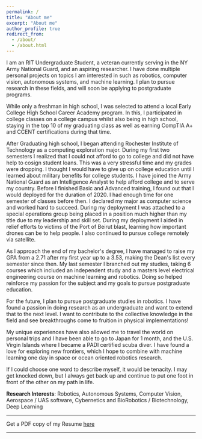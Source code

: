 ```yaml
---
permalink: /
title: "About me"
excerpt: "About me"
author_profile: true
redirect_from: 
  - /about/
  - /about.html
---
```


<!--
# Conor Gagliardi
 -->

<!--
Undergraduate Student, <br>
[Rochester Institute of Technology](https://www.rit.edu), New York
 -->
I am an RIT Undergraduate Student, a veteran currently serving in the NY Army National Guard, and an aspiring researcher. I have done multiple personal projects on topics I am interested in such as robotics, computer vision, autonomous systems, and machine learning. I plan to pursue research in these fields, and will soon be applying to postgraduate programs.

While only a freshman in high school, I was selected to attend a local Early College High School Career Academy program. In this, I participated in college classes on a college campus whilst also being in high school, staying in the top 10 of my graduating class as well as earning CompTIA A+ and CCENT certifications during that time. 

After Graduating high school, I began attending Rochester Institute of Technology as a computing exploration major. During my first two semesters I realized that I could not afford to go to college and did not have help to cosign student loans. This was a very stressful time and my grades were dropping. I thought I would have to give up on college education until I learned about military benefits for college students. I have joined the Army National Guard as an Intelligence Analyst to help afford college and to serve my country. Before I finished Basic and Advanced training, I found out that I would deployed for the duration of 2020. I had enough time for one semester of classes before then. I declared my major as computer science and worked hard to succeed. During my deployment I was attached to a special operations group being placed in a position much higher than my title due to my leadership and skill set. During my deployment I aided in relief efforts to victims of the Port of Beirut blast, learning how important drones can be to help people. I also continued to pursue college remotely via satellite.

As I approach the end of my bachelor's degree, I have managed to raise my GPA from a 2.71 after my first year up to a 3.53, making the Dean's list every semester since then. My last semester I branched out my studies, taking 6 courses which included an independent study and a masters level electrical engineering course on machine learning and robotics. Doing so helped reinforce my passion for the subject and my goals to pursue postgraduate education.

For the future, I plan to pursue postgraduate studies in robotics. I have found a passion in doing research as an undergraduate and want to extend that to the next level. I want to contribute to the collective knowledge in the field and see breakthroughs come to fruition in physical implementations!

My unique experiences have also allowed me to travel the world on personal trips and I have been able to go to Japan for 1 month, and the U.S. Virgin Islands where I became a PADI certified scuba diver. I have found a love for exploring new frontiers, which I hope to combine with machine learning one day in space or ocean oriented robotics research.

If I could choose one word to describe myself, it would be tenacity. I may get knocked down, but I always get back up and continue to put one foot in front of the other on my path in life.




**Research Interests**: Robotics, Autonomous Systems, Computer Vision, Aerospace /
UAS software, Cybernetics and BioRobotics / Biotechnology, Deep Learning

---

Get a PDF copy of my Resume [here](/files/Gagliardi_Conor_Resume.pdf)

---
